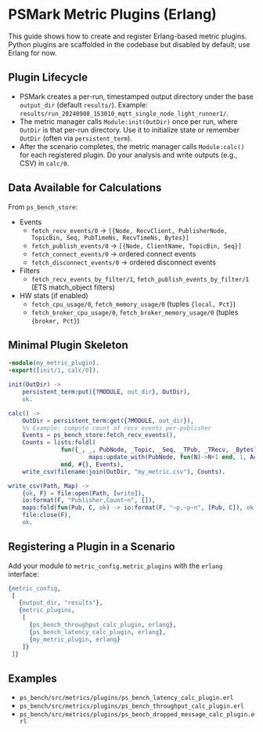 # PSMark Metric Plugins (Erlang)

This guide shows how to create and register Erlang-based metric plugins. Python plugins are scaffolded in the codebase but disabled by default; use Erlang for now.

## Plugin Lifecycle
- PSMark creates a per-run, timestamped output directory under the base `output_dir` (default `results/`). Example: `results/run_20240908_153010_mqtt_single_node_light_runner1/`.
- The metric manager calls `Module:init(OutDir)` once per run, where `OutDir` is that per-run directory. Use it to initialize state or remember `OutDir` (often via `persistent_term`).
- After the scenario completes, the metric manager calls `Module:calc()` for each registered plugin. Do your analysis and write outputs (e.g., CSV) in `calc/0`.

## Data Available for Calculations
From `ps_bench_store`:
- Events
  - `fetch_recv_events/0` → `[{Node, RecvClient, PublisherNode, TopicBin, Seq, PubTimeNs, RecvTimeNs, Bytes}]`
  - `fetch_publish_events/0` → `[{Node, ClientName, TopicBin, Seq}]`
  - `fetch_connect_events/0` → ordered connect events
  - `fetch_disconnect_events/0` → ordered disconnect events
- Filters
  - `fetch_recv_events_by_filter/1`, `fetch_publish_events_by_filter/1` (ETS match_object filters)
- HW stats (if enabled)
  - `fetch_cpu_usage/0`, `fetch_memory_usage/0` (tuples `{local, Pct}`)
  - `fetch_broker_cpu_usage/0`, `fetch_broker_memory_usage/0` (tuples `{broker, Pct}`)

## Minimal Plugin Skeleton
```erlang
-module(my_metric_plugin).
-export([init/1, calc/0]).

init(OutDir) ->
    persistent_term:put({?MODULE, out_dir}, OutDir),
    ok.

calc() ->
    OutDir = persistent_term:get({?MODULE, out_dir}),
    %% Example: compute count of recv events per-publisher
    Events = ps_bench_store:fetch_recv_events(),
    Counts = lists:foldl(
               fun({_, _, PubNode, _Topic, _Seq, _TPub, _TRecv, _Bytes}, Acc) ->
                       maps:update_with(PubNode, fun(N)->N+1 end, 1, Acc)
               end, #{}, Events),
    write_csv(filename:join(OutDir, "my_metric.csv"), Counts).

write_csv(Path, Map) ->
    {ok, F} = file:open(Path, [write]),
    io:format(F, "Publisher,Count~n", []),
    maps:fold(fun(Pub, C, ok) -> io:format(F, "~p,~p~n", [Pub, C]), ok end, ok, Map),
    file:close(F),
    ok.
```

## Registering a Plugin in a Scenario
Add your module to `metric_config.metric_plugins` with the `erlang` interface:
```erlang
{metric_config,
 [
   {output_dir, "results"},
   {metric_plugins,
    [
      {ps_bench_throughput_calc_plugin, erlang},
      {ps_bench_latency_calc_plugin, erlang},
      {my_metric_plugin, erlang}
    ]}
 ]}
```

## Examples
- `ps_bench/src/metrics/plugins/ps_bench_latency_calc_plugin.erl`
- `ps_bench/src/metrics/plugins/ps_bench_throughput_calc_plugin.erl`
- `ps_bench/src/metrics/plugins/ps_bench_dropped_message_calc_plugin.erl`

